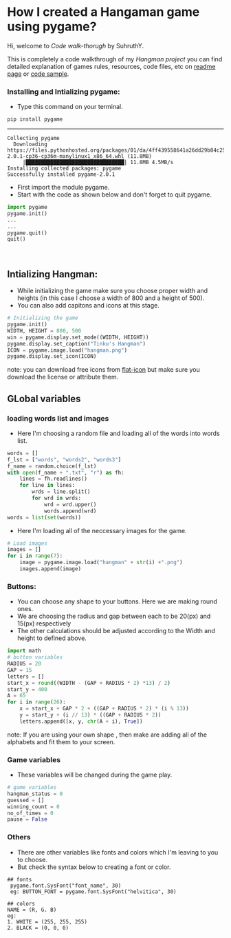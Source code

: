 # How I created a Hangaman game using pygame?
Hi, welcome to *Code walk-thorugh* by SuhruthY.

This is completely a code walkthrough of my *Hangman project* you can find detailed explanation of games rules, resources, code files, etc on [readme page](https://suhruthy.github.io/FirstFifty/) or [code sample](https://github.com/SuhruthY/FirstFifty/blob/master/Hangman/hangman.py).
&nbsp;
### Installing  and Intializing pygame:
- Type this command on your terminal.
```python
pip install pygame
```
---
```
Collecting pygame
  Downloading https://files.pythonhosted.org/packages/01/da/4ff439558641a26dd29b04c25947e6c0ace041f56b2aa2ef1134edab06b8/pygame-2.0.1-cp36-cp36m-manylinux1_x86_64.whl (11.8MB)
     |████████████████████████████████| 11.8MB 4.5MB/s 
Installing collected packages: pygame
Successfully installed pygame-2.0.1
```
- First import the module pygame.
- Start with the code as shown below and don't forget to quit pygame.
```python
import pygame
pygame.init()
...
...
pygame.quit()
quit()
```
&nbsp;
## Intializing Hangman:
- While  initializing the game make sure you choose proper width and heights (in this case I choose a width of 800 and a height of 500).
- You can also add capitons and icons at this stage. 
```python 
# Initializing the game
pygame.init()
WIDTH, HEIGHT = 800, 500
win = pygame.display.set_mode((WIDTH, HEIGHT))
pygame.display.set_caption("Tinku's Hangman")
ICON = pygame.image.load("hangman.png")
pygame.display.set_icon(ICON)
```
note: you can download free icons from [flat-icon](https://www.flaticon.com/) but make sure you download the license or attribute them.
&nbsp;
## GLobal variables
### loading words list and images
- Here I'm choosing a random file and loading all of the words into words list.
```python
words = []
f_lst = ["words", "words2", "words3"]
f_name = random.choice(f_lst)
with open(f_name + ".txt", "r") as fh:
    lines = fh.readlines()
    for line in lines:
        wrds = line.split()
        for wrd in wrds:
            wrd = wrd.upper()
            words.append(wrd)
words = list(set(words))
``` 
- Here I'm loading all of the neccessary images for the game.
```python 
# Load images
images = []
for i in range(7):
    image = pygame.image.load("hangman" + str(i) +".png")
    images.append(image)
```
### Buttons:
- You can choose any shape to your buttons. Here we are making round ones.
- We are choosing the radius and gap between each to be 20(px) and 15(px) respectively
- The other calculations should be adjusted according to the Width and height to defined above.
``` python
import math
# button variables
RADIUS = 20
GAP = 15
letters = []
start_x = round((WIDTH - (GAP + RADIUS * 2) *13) / 2)
start_y = 400
A = 65
for i in range(26):
    x = start_x + GAP * 2 + ((GAP + RADIUS * 2) * (i % 13))
    y = start_y + (i // 13) * ((GAP + RADIUS * 2))
    letters.append([x, y, chr(A + i), True])
```
note: If you are using your own shape , then make are adding all of the alphabets and fit them to your screen.
### Game variables
- These variables will be changed during the game play.
```python
# game variables
hangman_status = 0
guessed = []
winning_count = 0
no_of_times = 0
pause = False
```
### Others
- There are other variables like fonts and colors which I'm leaving to you to choose.
- But check the syntax below to creating a font or color. 
```
## fonts
 pygame.font.SysFont("font_name", 30)
 eg: BUTTON_FONT = pygame.font.SysFont("helvitica", 30)
 ```
 ```
## colors
NAME = (R, G. B)
eg: 
1. WHITE = (255, 255, 255)
2. BLACK = (0, 0, 0)
```

